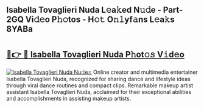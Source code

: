 ## Isabella Tovaglieri Nuda L𝚎a𝚔ed N𝚞𝚍e - Part-2GQ Vi𝚍𝚎o P𝚑𝚘tos - H𝚘𝚝 O𝚗𝚕yf𝚊ns L𝚎a𝚔s 8YABa

# <h2><a href="http://kf1g2g.oniu.top/?m=Isabella+Tovaglieri+Nuda">🔗👉 🔴 Isabella Tovaglieri Nuda P𝚑ot𝚘𝚜 V𝚒d𝚎o</a></h2>

[![Isabella Tovaglieri Nuda Nu𝚍e𝚜](https://i.imgur.com/0qMVB7G.gif)](http://kf1g2g.oniu.top/?m=Isabella+Tovaglieri+Nuda)
Online creator and multimedia entertainer Isabella Tovaglieri Nuda, recognized for sharing dance and lifestyle ideas through viral dance routines and compact clips. Remarkable makeup artist assistant Isabella Tovaglieri Nuda, acclaimed for their exceptional abilities and accomplishments in assisting makeup artists.  
